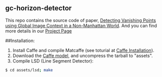## gc-horizon-detector
This repo contains the source code of paper, [Detecting Vanishing Points using Global Image Context in a Non-Manhattan World](http://www.cv-foundation.org/openaccess/content_cvpr_2016/papers/Zhai_Detecting_Vanishing_Points_CVPR_2016_paper.pdf).
And you can find more details in our [Project Page](http://cs.uky.edu/~ted/research/fasthorizon/)

##Installation:
  1. Install Caffe and compile Matcaffe (see toturial at [Caffe Installation](http://caffe.berkeleyvision.org/installation.html)).
  2. Download the [Caffe model](https://drive.google.com/file/d/0B6JgNJOCRTogVHZaVlhrd1BBbTg/view?usp=sharing), and uncompress the tarball to "assets".
  3. Compile LSD (Line Segment Detector):

  ```bash
  $ cd assets/lsd; make
  ```
